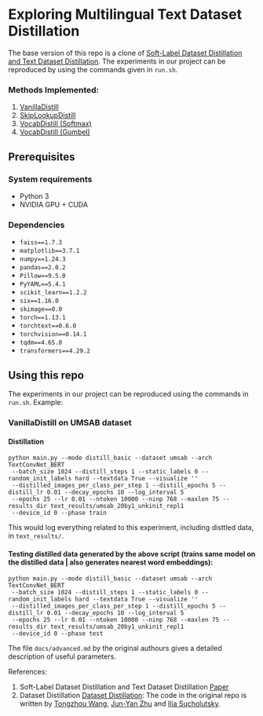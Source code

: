 # Exploring Multilingual Text Dataset Distillation

The base version of this repo is a clone of [Soft-Label Dataset Distillation and Text Dataset Distillation](https://github.com/ilia10000/dataset-distillation). The experiments in our project can be reproduced by using the commands given in `run.sh`.

### Methods Implemented:
1. [VanillaDistill](https://github.com/Harshp1802/text-dataset-distillation/blob/84c9464ffaf0f7a38255e9dd86a852a9c3e5349b/networks/networks.py#L506)
2. [SkipLookupDistill](https://github.com/Harshp1802/text-dataset-distillation/blob/84c9464ffaf0f7a38255e9dd86a852a9c3e5349b/networks.py#L268)
3. [VocabDistill (Softmax)]( https://github.com/Harshp1802/text-dataset-distillation/blob/84c9464ffaf0f7a38255e9dd86a852a9c3e5349b/networks/networks.py#L348)
4. [VocabDistill (Gumbel)](https://github.com/Harshp1802/text-dataset-distillation/blob/84c9464ffaf0f7a38255e9dd86a852a9c3e5349b/networks/networks.py#L428)

## Prerequisites

### System requirements
- Python 3
- NVIDIA GPU + CUDA

### Dependencies
- ``faiss==1.7.3``
- ``matplotlib==3.7.1``
- ``numpy==1.24.3``
- ``pandas==2.0.2``
- ``Pillow==9.5.0``
- ``PyYAML==5.4.1``
- ``scikit_learn==1.2.2``
- ``six==1.16.0``
- ``skimage==0.0``
- ``torch==1.13.1``
- ``torchtext==0.6.0``
- ``torchvision==0.14.1``
- ``tqdm==4.65.0``
- ``transformers==4.29.2``

## Using this repo
The experiments in our project can be reproduced using the commands in `run.sh`.
Example:
### VanillaDistill on UMSAB dataset
#### Distillation
```
python main.py --mode distill_basic --dataset umsab --arch TextConvNet_BERT 
 --batch_size 1024 --distill_steps 1 --static_labels 0 --random_init_labels hard --textdata True --visualize ''
 --distilled_images_per_class_per_step 1 --distill_epochs 5 --distill_lr 0.01 --decay_epochs 10 --log_interval 5
 --epochs 25 --lr 0.01 --ntoken 10000 --ninp 768 --maxlen 75 --results_dir text_results/umsab_20by1_unkinit_repl1 
 --device_id 0 --phase train
```
This would log everything related to this experiment, including disttled data, in `text_results/`.
#### Testing distilled data generated by the above script (trains same model on the distilled data | also generates nearest word embeddings):
```
python main.py --mode distill_basic --dataset umsab --arch TextConvNet_BERT 
 --batch_size 1024 --distill_steps 1 --static_labels 0 --random_init_labels hard --textdata True --visualize ''
 --distilled_images_per_class_per_step 1 --distill_epochs 5 --distill_lr 0.01 --decay_epochs 10 --log_interval 5
 --epochs 25 --lr 0.01 --ntoken 10000 --ninp 768 --maxlen 75 --results_dir text_results/umsab_20by1_unkinit_repl1 
 --device_id 0 --phase test
```

The file `docs/advanced.md` by the original authours gives a detailed description of useful parameters.

References:
1. Soft-Label Dataset Distillation and Text Dataset Distillation [Paper](https://arxiv.org/abs/1910.02551)
2. Dataset Distillation [Dataset Distillation](https://ssnl.github.io/dataset_distillation):
The code in the original repo is written by [Tongzhou Wang](https://ssnl.github.io/),  [Jun-Yan Zhu](https://github.com/junyanz) and [Ilia Sucholutsky](https://ilia10000.github.io/).